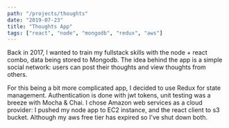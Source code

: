 ```yaml
---
path: "/projects/thoughts"
date: "2019-07-23"
title: "Thoughts App"
tags: ["react", "node", "mongodb", "redux", "aws"]
---
```


Back in 2017, I wanted to train my fullstack skills with the node + react combo, data being stored to Mongodb. The idea behind the app is a simple social network: users can post their thoughts and view thoughts from others.

For this being a bit more complicated app, I decided to use Redux for state management. Authentication is done with jwt tokens, unit testing was a breeze with Mocha & Chai.
I chose Amazon web services as a cloud provider: I pushed my node app to EC2 instance, and the react client to s3 bucket. Although my aws free tier has expired so I've shut down both.
